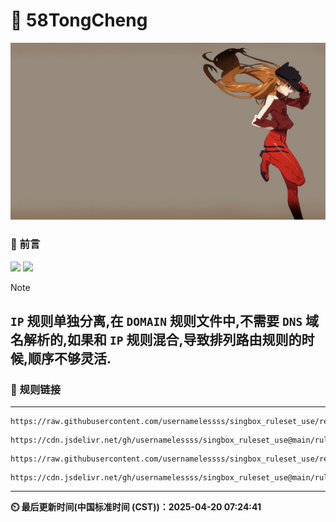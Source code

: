 
# 🧸 58TongCheng
![](https://raw.githubusercontent.com/usernamelessss/picture-bed/main/images/202504042256831.jpg)
### 📣 前言
![](https://shields.io/badge/-移除重复规则-ff69b4) ![](https://shields.io/badge/-IP&nbsp;规则单独存放不与&nbsp;DOMAIN&nbsp;等混合-green)
> [!NOTE]
**`IP` 规则单独分离,在 `DOMAIN` 规则文件中,不需要 `DNS` 域名解析的,如果和 `IP` 规则混合,导致排列路由规则的时候,顺序不够灵活.**
---

###  🔗 规则链接
---

```url
https://raw.githubusercontent.com/usernamelessss/singbox_ruleset_use/refs/heads/main/rule/58TongCheng/58TongCheng_No_IP.json
```

```url
https://cdn.jsdelivr.net/gh/usernamelessss/singbox_ruleset_use@main/rule/58TongCheng/58TongCheng_No_IP.json
```

```url
https://raw.githubusercontent.com/usernamelessss/singbox_ruleset_use/refs/heads/main/rule/58TongCheng/58TongCheng_No_IP.srs
```

```url
https://cdn.jsdelivr.net/gh/usernamelessss/singbox_ruleset_use@main/rule/58TongCheng/58TongCheng_No_IP.srs
```

---
**⏲️ 最后更新时间(中国标准时间 (CST))：2025-04-20 07:24:41**